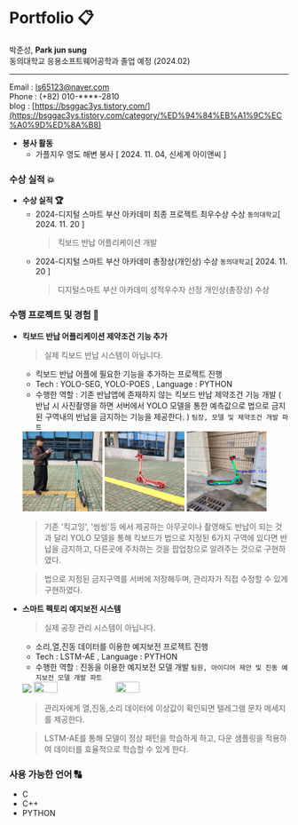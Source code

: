 # Portfolio :clipboard:
박준성, <b>Park jun sung</b></br>
동의대학교 응용소프트웨어공학과 졸업 예정 (2024.02)

---

Email : ls65123@naver.com</br>
Phone : (+82) 010-****-2810</br>
blog : [https://bsggac3ys.tistory.com/](https://bsggac3ys.tistory.com/category/%ED%94%84%EB%A1%9C%EC%A0%9D%ED%8A%B8)

- <b>봉사 활동</b>
  - 가플지우 영도 해변 봉사 [ 2024. 11. 04, 신세계 아이앤씨 ]

### 수상 실적  :boom:
- <b>수상 실적 :trophy:</b>
  - 2024-디지털 스마트 부산 아카데미 최종 프로젝트 최우수상 수상 ```동의대학교```[ 2024. 11. 20 ]
    > 킥보드 반납 어플리케이션 개발
  - 2024-디지털 스마트 부산 아카데미 총장상(개인상) 수상 ```동의대학교```[ 2024. 11. 20 ]
    > 디지털스마트 부산 아카데미 성적우수자 선정 개인상(총장상) 수상  
### 수행 프로젝트 및 경험 :seedling:
- **킥보드 반납 어플리케이션 제약조건 기능 추가**
  > 실제 킥보드 반납 시스템이 아닙니다. 
  - 킥보드 반납 어플에 필요한 기능을 추가하는 프로젝트 진행
  - Tech : YOLO-SEG, YOLO-POES , Language : PYTHON
  - 수행한 역할 :  기존 반납앱에 존재하지 않는 킥보드 반납 제약조건 기능 개발  ( 반납 시 사진촬영을 하면 서버에서 YOLO 모델을 통한 예측값으로 법으로 금지된 구역내의 반납을 금지하는 기능을 제공한다. ) ```팀장, 모델 및 제약조건 개발 파트```
  <img src="https://github.com/MFINDUL/Portfolio/blob/main/img/image%20(1).jpg" width="30%" height="30%"/>
  <img src="https://github.com/MFINDUL/Portfolio/blob/main/img/%EC%84%B8%EA%B7%B8%EB%A9%98%ED%85%8C%EC%9D%B4%EC%85%98.png" width="30%" height="30%"/>
  <img src="https://github.com/MFINDUL/Portfolio/blob/main/img/%ED%82%A4%ED%8F%AC%EC%9D%B8%ED%8A%B8.png" width="30%" height="20%"/>
  
  > 기존 '킥고잉', '씽씽'등 에서 제공하는 아무곳이나 촬영해도 반납이 되는 것과 달리 YOLO 모델을 통해 킥보드가 법으로 지정된 6가지 구역에 있다면 반납을 금지하고, 다른곳에 주차하는 것을 팝업창으로 알려주는 것으로 구현하였다. 
  
  > 법으로 지정된 금지구역를 서버에 저장해두며, 관리자가 직접 수정할 수 있게 구현하였다. 

- **스마트 펙토리 예지보전 시스템**
  > 실제 공장 관리 시스템이 아닙니다. 
  - 소리,열,진동 데이터를 이용한 예지보전 프로젝트 진행
  - Tech : LSTM-AE , Language : PYTHON
  - 수행한 역할 : 진동을 이용한 예지보전 모델 개발 ```팀원, 아이디어 제안 및 진동 예지보전 모델 개발 파트```
  <img src="https://github.com/AnHyeontaek/Portfolio/assets/81468759/faef1ccd-619a-4a86-9e77-08d533ecb5f7" width="30%" heigth="30%"/>
  <img src="https://github.com/AnHyeontaek/Portfolio/assets/81468759/f4d05421-050f-4510-b24f-7302d0a36242" width="30%" height="30%"/>
  <img src="https://github.com/AnHyeontaek/Portfolio/assets/81468759/8c611f53-c111-4b59-83c3-5f70f001f92c" width="30%" height="30%"/>

  
  > 관리자에게 열,진동,소리 데이터에 이상값이 확인되면 텔레그램 문자 메세지를 제공한다.

  > LSTM-AE를 통해 모델이 정상 패턴을 학습하게 하고, 다운 샘플링을 적용하여 데이터를 효율적으로 학습할 수 있게 한다. 

### 사용 가능한 언어 :capital_abcd:

- C
- C++
- PYTHON
